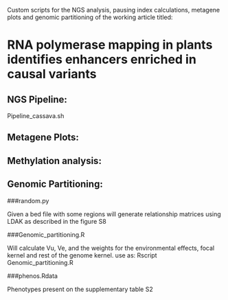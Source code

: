 Custom scripts for the NGS analysis, pausing index calculations, metagene plots and genomic partitioning of the working article titled:

# RNA polymerase mapping in plants identifies enhancers enriched in causal variants

## NGS Pipeline:
Pipeline_cassava.sh

## Metagene Plots:


## Methylation analysis:


## Genomic Partitioning:

###random.py

Given a bed file with some regions will generate relationship matrices using LDAK as described in the figure S8

###Genomic_partitioning.R

Will calculate Vu, Ve, and the weights for the environmental effects, focal kernel and rest of the genome kernel.
use as: Rscript Genomic_partitioning.R <focal grm> <rest of the genome grm> <TRAIT> <output>
  
###phenos.Rdata

Phenotypes present on the supplementary table S2
